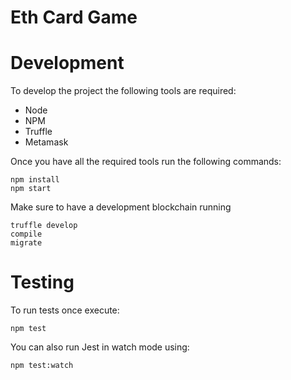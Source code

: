 # Eth Card Game

# Development

To develop the project the following tools are required:
- Node
- NPM
- Truffle
- Metamask

Once you have all the required tools run the following commands:
```
npm install
npm start
```

Make sure to have a development blockchain running
```
truffle develop
compile
migrate
```

# Testing

To run tests once execute:
```
npm test
```

You can also run Jest in watch mode using:
```
npm test:watch
```
